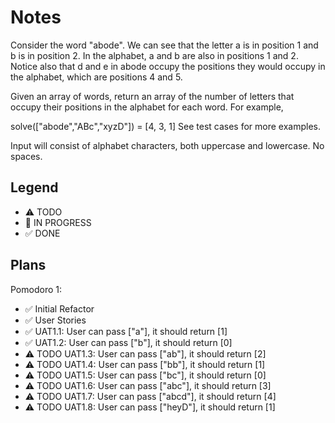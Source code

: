 # Notes

Consider the word "abode". We can see that the letter a is in position 1 and b is in position 2. In the alphabet, a and b are also in positions 1 and 2. Notice also that d and e in abode occupy the positions they would occupy in the alphabet, which are positions 4 and 5.

Given an array of words, return an array of the number of letters that occupy their positions in the alphabet for each word. For example,

solve(["abode","ABc","xyzD"]) = [4, 3, 1]
See test cases for more examples.

Input will consist of alphabet characters, both uppercase and lowercase. No spaces.

## Legend
- ⚠ TODO
- 🚧 IN PROGRESS
- ✅ DONE

## Plans

Pomodoro 1:
- ✅ Initial Refactor
- ✅ User Stories
- ✅ UAT1.1: User can pass ["a"], it should return [1] 
- ✅ UAT1.2: User can pass ["b"], it should return [0] 
- ⚠ TODO UAT1.3: User can pass ["ab"], it should return [2] 
- ⚠ TODO UAT1.4: User can pass ["bb"], it should return [1]
- ⚠ TODO UAT1.5: User can pass ["bc"], it should return [0]
- ⚠ TODO UAT1.6: User can pass ["abc"], it should return [3]
- ⚠ TODO UAT1.7: User can pass ["abcd"], it should return [4]
- ⚠ TODO UAT1.8: User can pass ["heyD"], it should return [1]
